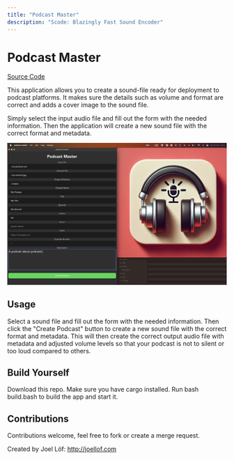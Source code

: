 ```yaml
---
title: "Podcast Master"
description: "Scode: Blazingly Fast Sound Encoder"
---
```


# Podcast Master

[Source Code](https://github.com/jadujoel/podcast-master)

This application allows you to create a sound-file ready for deployment to podcast platforms.
It makes sure the details such as volume and format are correct and adds a cover image to the sound file.

Simply select the input audio file and fill out the form with the needed information.
Then the application will create a new sound file with the correct format and metadata.

![example](./images/example-a.jpg)

## Usage

Select a sound file and fill out the form with the needed information.
Then click the "Create Podcast" button to create a new sound file with the correct format and metadata.
This will then create the correct output audio file with metadata and adjusted volume levels so that your podcast is not to silent or too loud compared to others.

## Build Yourself

Download this repo.
Make sure you have cargo installed.
Run bash build.bash to build the app and start it.

## Contributions

Contributions welcome, feel free to fork or create a merge request.

Created by Joel Löf: http://joellof.com
